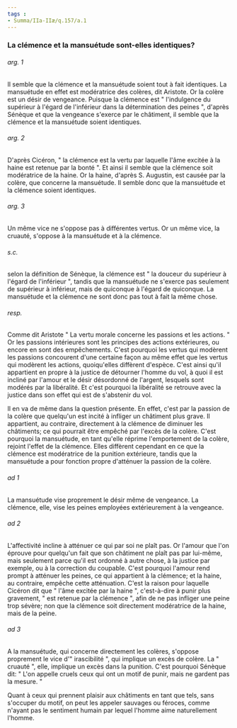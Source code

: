 ```yaml
---
tags : 
- Summa/IIa-IIæ/q.157/a.1
---
```


### La clémence et la mansuétude sont-elles identiques?

###### arg. 1
Il semble que la clémence et la mansuétude soient tout à fait identiques. La mansuétude en effet est modératrice des colères, dit Aristote. Or la colère est un désir de vengeance. Puisque la clémence est " l'indulgence du supérieur à l'égard de l'inférieur dans la détermination des peines ", d'après Sénèque et que la vengeance s'exerce par le châtiment, il semble que la clémence et la mansuétude soient identiques. 

###### arg. 2
D'après Cicéron, " la clémence est la vertu par laquelle l'âme excitée à la haine est retenue par la bonté ". Et ainsi il semble que la clémence soit modératrice de la haine. Or la haine, d'après S. Augustin, est causée par la colère, que concerne la mansuétude. Il semble donc que la mansuétude et la clémence soient identiques. 

###### arg. 3
Un même vice ne s'oppose pas à différentes vertus. Or un même vice, la cruauté, s'oppose à la mansuétude et à la clémence. 

###### s.c.
selon la définition de Sénèque, la clémence est " la douceur du supérieur à l'égard de l'inférieur ", tandis que la mansuétude ne s'exerce pas seulement de supérieur à inférieur, mais de quiconque à l'égard de quiconque. La mansuétude et la clémence ne sont donc pas tout à fait la même chose. 

###### resp.
Comme dit Aristote " La vertu morale concerne les passions et les actions. " Or les passions intérieures sont les principes des actions extérieures, ou encore en sont des empêchements. C'est pourquoi les vertus qui modèrent les passions concourent d'une certaine façon au même effet que les vertus qui modèrent les actions, quoiqu'elles diffèrent d'espèce. C'est ainsi qu'il appartient en propre à la justice de détourner l'homme du vol, à quoi il est incliné par l'amour et le désir désordonné de l'argent, lesquels sont modérés par la libéralité. Et c'est pourquoi la libéralité se retrouve avec la justice dans son effet qui est de s'abstenir du vol. 

Il en va de même dans la question présente. En effet, c'est par la passion de la colère que quelqu'un est incité à infliger un châtiment plus grave. Il appartient, au contraire, directement à la clémence de diminuer les châtiments; ce qui pourrait être empêché par l'excès de la colère. C'est pourquoi la mansuétude, en tant qu'elle réprime l'emportement de la colère, rejoint l'effet de la clémence. Elles diffèrent cependant en ce que la clémence est modératrice de la punition extérieure, tandis que la mansuétude a pour fonction propre d'atténuer la passion de la colère. 

###### ad 1
La mansuétude vise proprement le désir même de vengeance. La clémence, elle, vise les peines employées extérieurement à la vengeance. 

###### ad 2
L'affectivité incline à atténuer ce qui par soi ne plaît pas. Or l'amour que l'on éprouve pour quelqu'un fait que son châtiment ne plaît pas par lui-même, mais seulement parce qu'il est ordonné à autre chose, à la justice par exemple, ou à la correction du coupable. C'est pourquoi l'amour rend prompt à atténuer les peines, ce qui appartient à la clémence; et la haine, au contraire, empêche cette atténuation. C'est la raison pour laquelle Cicéron dit que " l'âme excitée par la haine ", c'est-à-dire à punir plus gravement, " est retenue par la clémence ", afin de ne pas infliger une peine trop sévère; non que la clémence soit directement modératrice de la haine, mais de la peine. 

###### ad 3
A la mansuétude, qui concerne directement les colères, s'oppose proprement le vice d'" irascibilité ", qui implique un excès de colère. La " cruauté ", elle, implique un excès dans la punition. C'est pourquoi Sénèque dit: " L'on appelle cruels ceux qui ont un motif de punir, mais ne gardent pas la mesure. " 

Quant à ceux qui prennent plaisir aux châtiments en tant que tels, sans s'occuper du motif, on peut les appeler sauvages ou féroces, comme n'ayant pas le sentiment humain par lequel l'homme aime naturellement l'homme. 

